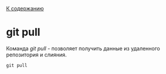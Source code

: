 [К содержанию](readmi.md)

# git pull
Команда *git pull* - позволяет получить данные из удаленного репозитория и слияния.



```bash=
git pull
```
